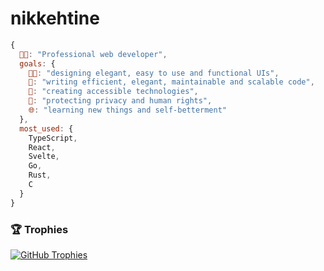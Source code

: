# nikkehtine

```javascript
{
  👨‍💻: "Professional web developer",
  goals: {
    👨‍🎨: "designing elegant, easy to use and functional UIs",
    🏢: "writing efficient, elegant, maintainable and scalable code",
    🤝: "creating accessible technologies",
    🔐: "protecting privacy and human rights",
    🌐: "learning new things and self-betterment"
  },
  most_used: {
    TypeScript,
    React,
    Svelte,
    Go,
    Rust,
    C
  }
}
```

### :trophy: Trophies

<!-- <a href="https://github.com/anuraghazra/github-readme-stats">
  <picture>
    <source media="(prefers-color-scheme: dark)" srcset="https://github-readme-stats.vercel.app/api/top-langs/?username=nikkehtine&theme=github_dark_dimmed&layout=compact" />
    <source media="(prefers-color-scheme: light)" srcset="https://github-readme-stats.vercel.app/api/top-langs/?username=nikkehtine&theme=default&layout=compact" />
    <img alt="Most used languages" src="https://github-readme-stats.vercel.app/api/top-langs/?username=nikkehtine&layout=compact" />
  </picture>
</a> -->

<a href="https://github.com/ryo-ma/github-profile-trophy">
  <picture>
    <source media="(prefers-color-scheme: dark)" srcset="https://github-profile-trophy.vercel.app/?username=nikkehtine&theme=dark_dimmed&margin-w=4&margin-h=4&no-frame=true" />
    <img alt="GitHub Trophies" src="https://github-profile-trophy.vercel.app/?username=nikkehtine&margin-w=4&margin-h=4&no-frame=true" />
  </picture>
</a>
